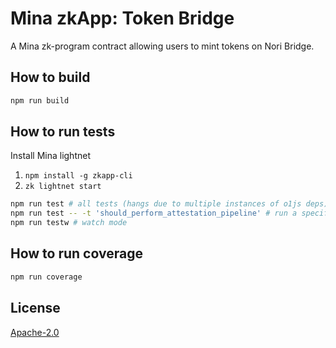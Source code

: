 # Mina zkApp: Token Bridge

A Mina zk-program contract allowing users to mint tokens on Nori Bridge.

## How to build

```sh
npm run build
```

## How to run tests

Install Mina lightnet

1. `npm install -g zkapp-cli`
2. `zk lightnet start`

```sh
npm run test # all tests (hangs due to multiple instances of o1js deps)
npm run test -- -t 'should_perform_attestation_pipeline' # run a specific test (e.g. the attestation pipeline)
npm run testw # watch mode
```

## How to run coverage

```sh
npm run coverage
```

## License

[Apache-2.0](LICENSE)
